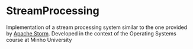 # StreamProcessing
Implementation of a stream processing system similar to the one provided by [Apache Storm](https://storm.apache.org/).
Developed in the context of the Operating Systems course at Minho University
